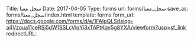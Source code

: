 Title:          سجل معنا
Date:           2017-04-05
Type:           forms
url:            forms/سجل_معنا
save_as:        forms/سجل_معنا/index.html
template:       forms
form_url:       https://docs.google.com/forms/d/e/1FAIpQLSdaiqg-a4Vzoua11ceRSj5dW1SSLcVlqYi3xTAPtKqv5g8YXA/viewform?usp=sf_link
redirectURL: